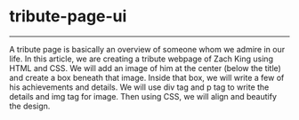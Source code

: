 # tribute-page-ui
---
<p>
A tribute page is basically an overview of someone whom we admire in our life. In this article, we are creating a tribute webpage of 
Zach King using HTML and CSS. We will add an image of him at the center (below the title) and create a box beneath that image. 
Inside that box, we will write a few of his achievements and details. We will use div tag and p tag to write the details and img tag for image. 
Then using CSS, we will align and beautify the design. 

</p>
